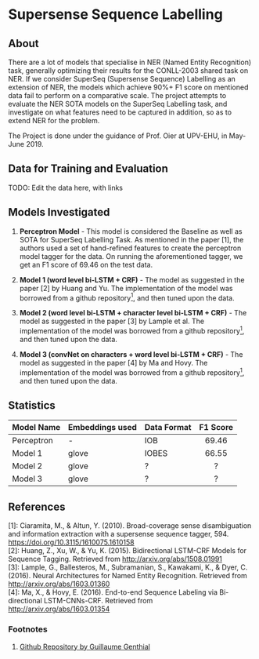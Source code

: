 <h1>Supersense Sequence Labelling</h1>

<h2>About</h2>

There are a lot of models that specialise in NER (Named Entity Recognition) task, 
generally optimizing their results for the CONLL-2003 shared task on NER. 
If we consider SuperSeq (Supersense Sequence) Labelling as an extension of NER, 
the models which achieve 90\%+ F1 score on mentioned data fail to perform on a comparative scale. 
The project attempts to evaluate the NER SOTA models on the SuperSeq Labelling task, 
and investigate on what features need to be captured in addition, so as to extend NER for the problem.

The Project is done under the guidance of Prof. Oier at UPV-EHU, in May-June 2019.

<h2> Data for Training and Evaluation </h2>

TODO: Edit the data here, with links

<h2> Models Investigated </h2>

1. <b>Perceptron Model</b> - This model is considered the Baseline as well as SOTA for SuperSeq Labelling Task.
As mentioned in the paper [1], the authors used a set of hand-refined features to create the perceptron model tagger for the data.
On running the aforementioned tagger, we get an F1 score of 69.46 on the test data.

2. <b>Model 1 (word level bi-LSTM + CRF)</b> - The model as suggested in the paper [2] by Huang and Yu.
The implementation of the model was borrowed from a github repository[<sup>1</sup>](#footnotes), and then tuned upon the data.

3. <b>Model 2 (word level bi-LSTM + character level bi-LSTM + CRF)</b> - The model as suggested in the paper [3] by Lample et al.
The implementation of the model was borrowed from a github repository[<sup>1</sup>](#footnotes), and then tuned upon the data.

4. <b>Model 3 (convNet on characters + word level bi-LSTM + CRF)</b> - The model as suggested in the paper [4] by Ma and Hovy.
The implementation of the model was borrowed from a github repository[<sup>1</sup>](#footnotes), and then tuned upon the data.

<h2>Statistics</h2>

| Model Name | Embeddings used | Data Format | F1 Score |
|:-----------|:----------------|:------------|:--------:|
| Perceptron |  -              | IOB | 69.46 |
| Model 1 | glove | IOBES | 66.55 |
| Model 2 | glove | ? | ? |
| Model 3 | glove | ? | ? |

<h2> References </h2>

[1]: Ciaramita, M., & Altun, Y. (2010). Broad-coverage sense disambiguation and information extraction with a supersense sequence tagger, 594.
https://doi.org/10.3115/1610075.1610158  
[2]: Huang, Z., Xu, W., & Yu, K. (2015). Bidirectional LSTM-CRF Models for Sequence Tagging.
Retrieved from http://arxiv.org/abs/1508.01991  
[3]: Lample, G., Ballesteros, M., Subramanian, S., Kawakami, K., & Dyer, C. (2016). Neural Architectures for Named Entity Recognition.
Retrieved from http://arxiv.org/abs/1603.01360  
[4]: Ma, X., & Hovy, E. (2016). End-to-end Sequence Labeling via Bi-directional LSTM-CNNs-CRF.
Retrieved from http://arxiv.org/abs/1603.01354


<h3>Footnotes</h3>

1. [Github Repository by Guillaume Genthial](https://github.com/guillaumegenthial/tf_ner)
